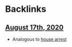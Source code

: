 
# Backlinks
## [August 17th, 2020](<August 17th, 2020.md>)
- Analogous to [house arrest](<house arrest.md>)

